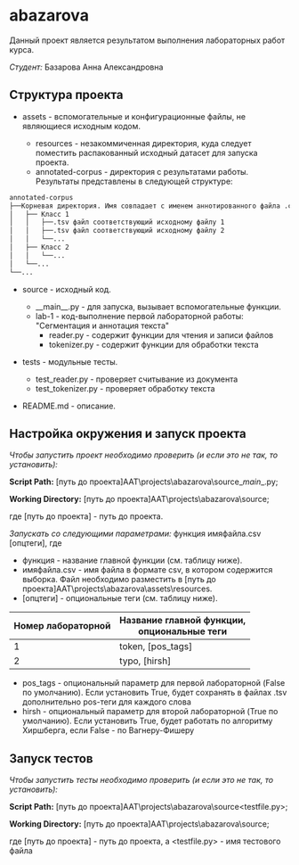 # abazarova

Данный проект является результатом выполнения лабораторных работ курса.

*Студент:* Базарова Анна Александровна

## Структура проекта

* assets - вспомогательные и конфигурационные файлы, не являющиеся исходным кодом.

  * resources - незакоммиченная директория, куда следует поместить распакованный исходный датасет для запуска проекта.
  * annotated-corpus - директория с результатами работы. Результаты представлены в следующей структуре:
  
```sh
annotated-corpus
├──Корневая директория. Имя совпадает с именем аннотированного файла .csv
│   ├── Класс 1
│   │   ├──.tsv файл соответствующий исходному файлу 1 
│   │   ├──.tsv файл соответствующий исходному файлу 2 
│   │   └──...
│   ├── Класс 2
│   │   └──...
│   └──...
└──...
```

* source - исходный код.
  * \_\_main__.py - для запуска, вызывает вспомогательные функции.
  * lab-1 - код-выполнение первой лабораторной работы: "Сегментация и аннотация текста"
    * reader.py - содержит функции для чтения и записи файлов
    * tokenizer.py - содержит функции для обработки текста
 
* tests - модульные тесты.
  * test_reader.py - проверяет считывание из документа
  * test_tokenizer.py - проверяет обработку текста
 
* README.md - описание.

## Настройка окружения и запуск проекта

*Чтобы запустить проект необходимо проверить (и если это не так, то установить):*

**Script Path:** [путь до проекта]AAT\projects\abazarova\source\__main__.py;

**Working Directory:** [путь до проекта]AAT\projects\abazarova\source;

где [путь до проекта] - путь до проекта.

*Запускать со следующими параметрами:* функция имяфайла.csv [опцтеги], где
* функция - название главной функции (см. таблицу ниже).
* имяфайла.csv - имя файла в формате csv, в котором содержится выборка. Файл необходимо разместить в [путь до проекта]AAT\projects\abazarova\assets\resources.
* [опцтеги] - опциональные теги (см. таблицу ниже).


| Номер лабораторной | Название главной функции,<br/> опциональные теги |
|--------------------|--------------------------------------------------|
| 1                  | token, [pos_tags]                                |
| 2                  | typo, [hirsh]                                    |

* pos_tags - опциональный параметр для первой лабораторной (False по умолчанию). Если установить True, будет сохранять в файлах .tsv дополнительно pos-теги для каждого слова
* hirsh - опциональный параметр для второй лабораторной (True по умолчанию). Если установить True, будет работать по алгоритму Хиршберга, если False - по Вагнеру-Фишеру

## Запуск тестов

*Чтобы запустить тесты необходимо проверить (и если это не так, то установить):*

**Script Path:** [путь до проекта]AAT\projects\abazarova\source\<testfile.py>;

**Working Directory:** [путь до проекта]AAT\projects\abazarova\source;

где [путь до проекта] - путь до проекта, а <testfile.py> - имя тестового файла
